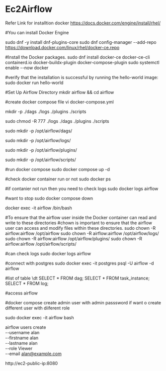 # Ec2Airflow
Refer Link for installtion docker
https://docs.docker.com/engine/install/rhel/


#You can install Docker Engine

sudo dnf -y install dnf-plugins-core
sudo dnf config-manager --add-repo https://download.docker.com/linux/rhel/docker-ce.repo

#Install the Docker packages.
sudo dnf install docker-ce docker-ce-cli containerd.io docker-buildx-plugin docker-compose-plugin
sudo systemctl enable --now docker

#verify that the installation is successful by running the hello-world image:
sudo docker run hello-world

#Set Up Airflow Directory
mkdir airflow && cd airflow

#create docker compose file
vi docker-compose.yml

mkdir -p ./dags ./logs ./plugins   ./scripts

sudo chmod -R 777 ./logs ./dags ./plugins ./scripts

sudo mkdir -p /opt/airflow/dags/

sudo mkdir -p /opt/airflow/logs/

sudo mkdir -p /opt/airflow/plugins/

sudo mkdir -p /opt/airflow/scripts/

#run docker compose
sudo docker compose up -d

#check docker container run or not
sudo docker ps

#if contanier not run then you need to check logs
sudo docker logs airflow


#want to stop
sudo docker compose down

docker exec -it airflow /bin/bash

#To ensure that the airflow user inside the Docker container can read and write to these directories
#chown is important to ensure that the airflow user can access and modify files within these directories.
sudo chown -R airflow:airflow /opt/airflow
sudo chown -R airflow:airflow /opt/airflow/logs/
sudo chown -R airflow:airflow /opt/airflow/plugins/
sudo chown -R airflow:airflow /opt/airflow/scripts/


#can check logs
sudo docker logs airflow

#connect with postgres
sudo docker exec -it postgres psql -U airflow -d airflow

#list of table
\dt
SELECT * FROM dag;
SELECT * FROM task_instance;
SELECT * FROM log;

#access airflow 

#docker compose create admin user with admin passsword if want o create different user with diiferent role

sudo docker exec -it airflow bash

airflow users create \
  --username alan \
  --firstname alan \
  --lastname alan \
  --role Viewer \
  --email alan@example.com

http://ec2-public-ip:8080  

